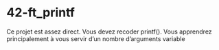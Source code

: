 # 42-ft_printf
Ce projet est assez direct. Vous devez recoder printf(). Vous apprendrez principalement à vous servir d’un nombre d’arguments variable
